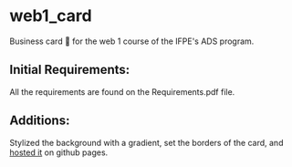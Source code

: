 # web1_card

Business card 🎴 for the web 1 course of the IFPE's ADS program.

## Initial Requirements:

All the requirements are found on the Requirements.pdf file.

## Additions:

Stylized the background with a gradient, set the borders of the card, and [hosted it](https://viniciussoaresti.github.io/web1_card/) on github pages.
